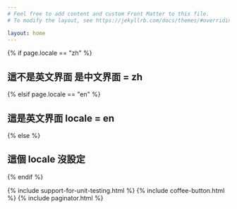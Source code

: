 ```yaml
---
# Feel free to add content and custom Front Matter to this file.
# To modify the layout, see https://jekyllrb.com/docs/themes/#overriding-theme-defaults

layout: home
---
```


{% if page.locale == "zh" %}
<h2>這不是英文界面 是中文界面 = zh</h2>
{% elsif page.locale == "en" %}
<h2>這是英文界面 locale = en</h2>
{% else %}
<h2>這個 locale 沒設定</h2>
{% endif %}

{% include support-for-unit-testing.html %}
{% include coffee-button.html %}
{% include paginator.html %}